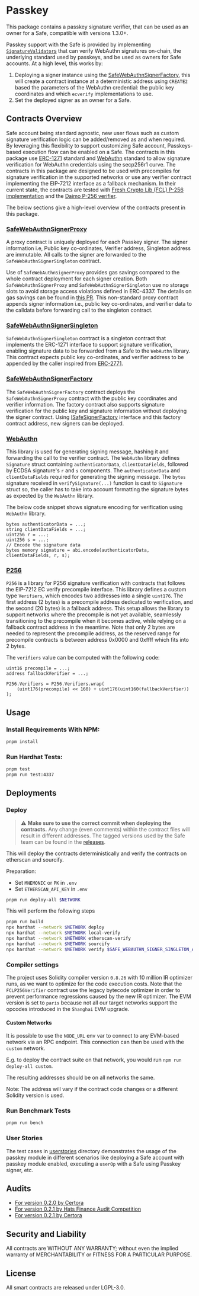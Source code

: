 # Passkey

This package contains a passkey signature verifier, that can be used as an owner for a Safe, compatible with versions 1.3.0+.

Passkey support with the Safe is provided by implementing [`SignatureValidator`s](./contracts/base/SignatureValidator.sol) that can verify WebAuthn signatures on-chain, the underlying standard used by passkeys, and be used as owners for Safe accounts. At a high level, this works by:

1. Deploying a signer instance using the [SafeWebAuthnSignerFactory](./contracts/SafeWebAuthnSignerFactory.sol), this will create a contract instance at a deterministic address using `CREATE2` based the parameters of the WebAuthn credential: the public key coordinates and which `ecverify` implementations to use.
2. Set the deployed signer as an owner for a Safe.

## Contracts Overview

Safe account being standard agnostic, new user flows such as custom signature verification logic can be added/removed as and when required. By leveraging this flexibility to support customizing Safe account, Passkeys-based execution flow can be enabled on a Safe. The contracts in this package use [ERC-1271](https://eips.ethereum.org/EIPS/eip-1271) standard and [WebAuthn](https://w3c.github.io/webauthn/) standard to allow signature verification for WebAuthn credentials using the secp256r1 curve. The contracts in this package are designed to be used with precompiles for signature verification in the supported networks or use any verifier contract implementing the EIP-7212 interface as a fallback mechanism. In their current state, the contracts are tested with [Fresh Crypto Lib (FCL) P-256 implementation](https://github.com/rdubois-crypto/FreshCryptoLib) and the [Daimo P-256 verifier](https://github.com/daimo-eth/p256-verifier).

The below sections give a high-level overview of the contracts present in this package.

### [SafeWebAuthnSignerProxy](./contracts/SafeWebAuthnSignerProxy.sol)

A proxy contract is uniquely deployed for each Passkey signer. The signer information i.e, Public key co-ordinates, Verifier address, Singleton address are immutable. All calls to the signer are forwarded to the `SafeWebAuthnSignerSingleton` contract.

Use of `SafeWebAuthnSignerProxy` provides gas savings compared to the whole contract deployment for each signer creation. Both `SafeWebAuthnSignerProxy` and `SafeWebAuthnSignerSingleton` use no storage slots to avoid storage access violations defined in ERC-4337. The details on gas savings can be found in [this PR](https://github.com/safe-global/safe-modules/pull/370). This non-standard proxy contract appends signer information i.e., public key co-ordinates, and verifier data to the calldata before forwarding call to the singleton contract.

### [SafeWebAuthnSignerSingleton](./contracts/SafeWebAuthnSignerSingleton.sol)

`SafeWebAuthnSignerSingleton` contract is a singleton contract that implements the ERC-1271 interface to support signature verification, enabling signature data to be forwarded from a Safe to the `WebAuthn` library. This contract expects public key co-ordinates, and verifier address to be appended by the caller inspired from [ERC-2771](https://eips.ethereum.org/EIPS/eip-2771).

### [SafeWebAuthnSignerFactory](./contracts/SafeWebAuthnSignerFactory.sol)

The `SafeWebAuthnSignerFactory` contract deploys the `SafeWebAuthnSignerProxy` contract with the public key coordinates and verifier information. The factory contract also supports signature verification for the public key and signature information without deploying the signer contract. Using [ISafeSignerFactory](./contracts/interfaces/ISafeSignerFactory.sol) interface and this factory contract address, new signers can be deployed.

### [WebAuthn](./contracts/libraries/WebAuthn.sol)

This library is used for generating signing message, hashing it and forwarding the call to the verifier contract. The `WebAuthn` library defines `Signature` struct containing `authenticatorData`, `clientDataFields`, followed by ECDSA signature's `r` and `s` components. The `authenticatorData` and `clientDataFields` required for generating the signing message. The `bytes` signature received in `verifySignature(...)` function is cast to `Signature` struct so, the caller has to take into account formatting the signature bytes as expected by the `WebAuthn` library.

The below code snippet shows signature encoding for verification using `WebAuthn` library.

```solidity
bytes authenticatorData = ...;
string clientDataFields = ...;
uint256 r = ...;
uint256 s = ...;
// Encode the signature data
bytes memory signature = abi.encode(authenticatorData, clientDataFields, r, s);
```

### [P256](./contracts/libraries/P256.sol)

`P256` is a library for P256 signature verification with contracts that follows the EIP-7212 EC verify precompile interface. This library defines a custom type `Verifiers`, which encodes two addresses into a single `uint176`. The first address (2 bytes) is a precompile address dedicated to verification, and the second (20 bytes) is a fallback address. This setup allows the library to support networks where the precompile is not yet available, seamlessly transitioning to the precompile when it becomes active, while relying on a fallback contract address in the meantime. Note that only 2 bytes are needed to represent the precompile address, as the reserved range for precompile contracts is between address 0x0000 and 0xffff which fits into 2 bytes.

The `verifiers` value can be computed with the following code:

```solidity
uint16 precompile = ...;
address fallbackVerifier = ...;

P256.Verifiers = P256.Verifiers.wrap(
    (uint176(precompile) << 160) + uint176(uint160(fallbackVerifier))
);
```

## Usage

### Install Requirements With NPM:

```bash
pnpm install
```

### Run Hardhat Tests:

```bash
pnpm test
pnpm run test:4337
```

## Deployments

### Deploy

> :warning: **Make sure to use the correct commit when deploying the contracts.** Any change (even comments) within the contract files will result in different addresses. The tagged versions used by the Safe team can be found in the [releases](https://github.com/safe-global/safe-modules/releases).

This will deploy the contracts deterministically and verify the contracts on etherscan and sourcify.

Preparation:

- Set `MNEMONIC` or `PK` in `.env`
- Set `ETHERSCAN_API_KEY` in `.env`

```bash
pnpm run deploy-all $NETWORK
```

This will perform the following steps

```bash
pnpm run build
npx hardhat --network $NETWORK deploy
npx hardhat --network $NETWORK local-verify
npx hardhat --network $NETWORK etherscan-verify
npx hardhat --network $NETWORK sourcify
npx hardhat --network $NETWORK verify $SAFE_WEBAUTHN_SIGNER_SINGLETON_ADDRESS --contract SafeWebAuthnSignerSingleton
```

### Compiler settings

The project uses Solidity compiler version `0.8.26` with 10 million IR optimizer runs, as we want to optimize for the code execution costs. Note that the `FCLP256Verifier` contract use the legacy bytecode optimizer in order to prevent performance regressions caused by the new IR optimizer. The EVM version is set to `paris` because not all our target networks support the opcodes introduced in the `Shanghai` EVM upgrade.

#### Custom Networks

It is possible to use the `NODE_URL` env var to connect to any EVM-based network via an RPC endpoint. This connection can then be used with the `custom` network.

E.g. to deploy the contract suite on that network, you would run `npm run deploy-all custom`.

The resulting addresses should be on all networks the same.

Note: The address will vary if the contract code changes or a different Solidity version is used.

### Run Benchmark Tests

```bash
pnpm run bench
```

### User Stories

The test cases in [userstories](./test/userstories) directory demonstrates the usage of the passkey module in different scenarios like deploying a Safe account with passkey module enabled, executing a `userOp` with a Safe using Passkey signer, etc.

## Audits

- [For version 0.2.0 by Certora](docs/v0.2.0/audit.md)
- [For version 0.2.1 by Hats Finance Audit Competition](docs/v0.2.1/audit-competition-report-hats.md)
- [For version 0.2.1 by Certora](docs/v0.2.1/Safe%20-%20Certora%20-%20Passkey%20Module%20-%20Final%20report%20v2%20-%20July%202024.pdf)

## Security and Liability

All contracts are WITHOUT ANY WARRANTY; without even the implied warranty of MERCHANTABILITY or FITNESS FOR A PARTICULAR PURPOSE.

## License

All smart contracts are released under LGPL-3.0.
